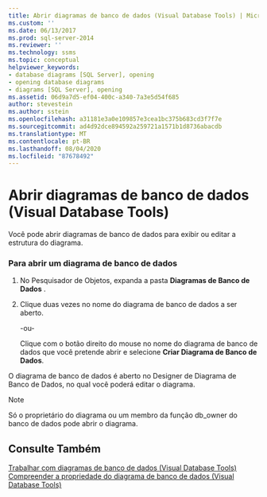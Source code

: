 ```yaml
---
title: Abrir diagramas de banco de dados (Visual Database Tools) | Microsoft Docs
ms.custom: ''
ms.date: 06/13/2017
ms.prod: sql-server-2014
ms.reviewer: ''
ms.technology: ssms
ms.topic: conceptual
helpviewer_keywords:
- database diagrams [SQL Server], opening
- opening database diagrams
- diagrams [SQL Server], opening
ms.assetid: 06d9a7d5-ef04-400c-a340-7a3e5d54f685
author: stevestein
ms.author: sstein
ms.openlocfilehash: a31181e3a0e109857e3cea1bc375b683cd3f7f7e
ms.sourcegitcommit: ad4d92dce894592a259721a1571b1d8736abacdb
ms.translationtype: MT
ms.contentlocale: pt-BR
ms.lasthandoff: 08/04/2020
ms.locfileid: "87678492"
---
```

# <a name="open-database-diagrams-visual-database-tools"></a>Abrir diagramas de banco de dados (Visual Database Tools)
  Você pode abrir diagramas de banco de dados para exibir ou editar a estrutura do diagrama.  
  
### <a name="to-open-a-database-diagram"></a>Para abrir um diagrama de banco de dados  
  
1.  No Pesquisador de Objetos, expanda a pasta **Diagramas de Banco de Dados** .  
  
2.  Clique duas vezes no nome do diagrama de banco de dados a ser aberto.  
  
     -ou-  
  
     Clique com o botão direito do mouse no nome do diagrama de banco de dados que você pretende abrir e selecione **Criar Diagrama de Banco de Dados**.  
  
 O diagrama de banco de dados é aberto no Designer de Diagrama de Banco de Dados, no qual você poderá editar o diagrama.  
  
> [!NOTE]  
>  Só o proprietário do diagrama ou um membro da função db_owner do banco de dados pode abrir o diagrama.  
  
## <a name="see-also"></a>Consulte Também  
 [Trabalhar com diagramas de banco de dados &#40;Visual Database Tools&#41;](visual-database-tools.md)   
 [Compreender a propriedade do diagrama de banco de dados &#40;Visual Database Tools&#41;](understand-database-diagram-ownership-visual-database-tools.md)  
  
  
